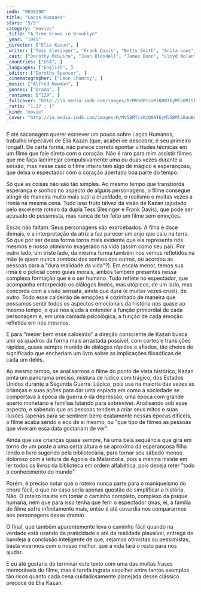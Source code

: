 ```yaml
---
imdb: "0038190"
title: "Laços Humanos"
stars: "5/5"
category: "movies"
_title: "A Tree Grows in Brooklyn"
_year: "1945"
_director: ["Elia Kazan", ]
_writer: ["Tess Slesinger", "Frank Davis", "Betty Smith", "Anita Loos", ]
_cast: ["Dorothy McGuire", "Joan Blondell", "James Dunn", "Lloyd Nolan", "James Gleason", "Ted Donaldson", "Peggy Ann Garner", "Ruth Nelson", "John Alexander", ]
_countries: ["USA", ]
_languages: ["English", ]
_editor: ["Dorothy Spencer", ]
_cinematographer: ["Leon Shamroy", ]
_music: ["Alfred Newman", ]
_genres: ["Drama", ]
_runtimes: ["129", ]
_fullcover: "http://ia.media-imdb.com/images/M/MV5BMTcxMzQ0NTEyMl5BMl5BanBnXkFtZTcwMDI0MzMzMQ@@.jpg"
_ratio: "1.37 : 1"
_kind: "movie"
_cover: "http://ia.media-imdb.com/images/M/MV5BMTcxMzQ0NTEyMl5BMl5BanBnXkFtZTcwMDI0MzMzMQ@@._V1._SX98_SY140_.jpg"
---
```

É até sacanagem querer escrever um pouco sobre Laços Humanos, trabalho impecável de Elia Kazan (que, acabei de descobrir, é seu primeiro longa!). De certa forma, não parece correto apontar virtudes técnicas em um filme que fale direto com o coração. Não é raro para mim assistir filmes que me faça lacrimejar compulsivamente uma ou duas vezes durante a sessão, mas nesse caso o filme inteiro tem algo de mágico e esperançoso, que deixa o espectador com o coração apertado boa parte do tempo.

Só que as coisas não são tão simples. Ao mesmo tempo que transborda esperança e sonhos no aspecto de alguns personagens, o filme consegue atingir de maneira muito mais sutil a crueldade, o realismo e muitas vezes a ironia na mesma cena. Tudo isso fruto talvez da visão de Kazan (ajudado pelo excelente roteiro da dupla Tess Slesinger e Frank Davis), que pode ser acusado de pessimista, mas nunca de ter feito um filme sem emoções.

Essas não faltam. Seus personagens são exarcebados. A filha é doce demais, e a interpretação da atriz a faz parecer um anjo que caiu na terra. Só que por ser dessa forma torna mais evidente que ela representa nós mesmos e nosso otimismo exagerado na vida (assim como seu pai). Por outro lado, um triste lado, da mesma forma também nos vemos refletidos na mãe (e quem nunca zombou dos sonhos dos outros, ou acordou as pessoas para a "dura realidade da vida"?). Em escala menor, temos sua irmã e o policial como guias morais, ambos também presentes nessa complexa formação que é o ser humano. Tudo reflete no espectador, que acompanha entorpecido os diálogos lindos, mas utópicos, de um lado, mas concorda com a visão sensata, ainda que dura (e muitas vezes cruel), de outro. Todo esse caldeirão de emoções é cozinhado de maneira que possamos sentir todos os aspectos emocionais da história nos quase ao mesmo tempo, o que nos ajuda a entender a função primordial de cada personagem e, em uma camada psicológica, a função de cada emoção refletida em nós mesmos.

E para "mexer bem esse caldeirão" a direção consciente de Kazan busca unir os quadros da forma mais arrastada possível, com cortes e transições rápidas, quase sempre munido de diálogos rápidos e afiados, tão cheios de significado que encheriam um livro sobre as implicações filosóficas de cada um deles.

Ao mesmo tempo, se analisarmos o filme do ponto de vista histórico, Kazan pinta um panorama preciso, mistura de lúdico com trágico, dos Estados Unidos durante a Segunda Guerra. Lúdico, pois usa na maioria das vezes as crianças e suas ações para dar uma espiada em como a sociedade se comportava à época da guerra e da depressão, uma época com grande aperto monetário e famílias lutando para sobreviver. Analisando sob esse aspecto, e sabendo que as pessoas tendem a criar seus mitos e suas ilusões (apenas para se sentirem bem) exatamente nessas épocas difíceis, o filme acaba sendo o eco de si mesmo, ou "que tipo de filmes as pessoas que viveram essa data gostariam de ver".

Ainda que use crianças quase sempre, há uma bela sequência que gira em torno de um poste a uma certa altura e se aproxima da esperançosa filha lendo o livro sugerido pela bibliotecária, para tornar seu sábado menos doloroso com a leitura de Agonia da Melancolia, pois a menina insiste em ler todos os livros da biblioteca em ordem alfabética, pois deseja reter "todo o conhecimento do mundo".

Porém, é preciso notar que o roteiro nunca parte para o maniqueísmo do choro fácil, o que no caso seria apenas questão de simplificar a história. Não. O roteiro insiste em tomar o caminho completo, complexo da psique humana, nem que para isso tenha que ferir o espectador (mas, ei, a família do filme sofre infinitamente mais, então é até covardia nos compararmos aos personagens desse drama).

O final, que também aparentemente leva o caminho fácil quando na verdade está usando da praticidade e até da realidade plausível, entrega de bandeja a conclusão inteligente de que, sejamos otimistas ou pessimistas, basta vivermos com o nosso melhor, que a vida fará o resto para nos ajudar.

E eu até gostaria de terminar este texto com uma das muitas frases memoráveis do filme, mas é tarefa ingrata escolher entre tantos exemplos tão ricos quanto cada cena cuidadosamente planejada desse clássico precoce de Elia Kazan.

